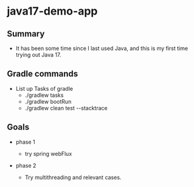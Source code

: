 # java17-demo-app

## Summary

- It has been some time since I last used Java, and this is my first time trying out Java 17.

## Gradle commands

- List up Tasks of gradle
    - ./gradlew tasks
    - ./gradlew bootRun
    - ./gradlew clean test --stacktrace

## Goals

- phase 1
    - try spring webFlux

- phase 2
    - Try multithreading and relevant cases.

